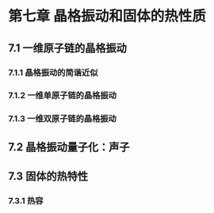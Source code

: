 # 第七章 晶格振动和固体的热性质

## 7.1 一维原子链的晶格振动

### 7.1.1 晶格振动的简谐近似

### 7.1.2 一维单原子链的晶格振动

### 7.1.3 一维双原子链的晶格振动

## 7.2 晶格振动量子化：声子

## 7.3 固体的热特性

### 7.3.1 热容
